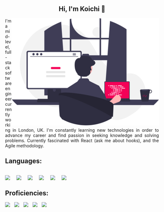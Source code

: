 

<h2 align="center">Hi, I'm Koichi 👋</h2>
<img src="https://github.com/0xKoichi/0xKoichi/blob/main/prod.svg" align="right" height="350"/>
<p align="justify">I'm a mid-level, full-stack software engineer currently working in London, UK. I'm constantly learning new technologies in order to advance my career and find passion in seeking knowledge and solving problems. Currently fascinated with React (ask me about hooks), and the Agile methodology.</p>


Languages:
----
<img src="https://img.shields.io/badge/Python-F50057?style=for-the-badge&logo=python&logoColor=white&width=400" /> <img src="https://img.shields.io/badge/Javascript-3F3D56?style=for-the-badge&logo=javascript&logoColor=white&width=400"/> <img src="https://img.shields.io/badge/C%20Sharp-F50057?style=for-the-badge&logo=c-sharp&logoColor=white&width=400" /> <img src="https://img.shields.io/badge/Typescript-3F3D56?style=for-the-badge&logo=typescript&logoColor=white&width=400"/> <img src="https://img.shields.io/badge/HTML5-F50057?style=for-the-badge&logo=html5&logoColor=white&logoWidth=23" /> <img src="https://img.shields.io/badge/.NET-3F3D56?style=for-the-badge&logo=.net&logoColor=white" />
<br></br>
Proficiencies:
--
<img src="https://img.shields.io/badge/React-F50057?style=for-the-badge&logo=react&logoColor=white&width=400" /> <img src="https://img.shields.io/badge/Node.js-3F3D56?style=for-the-badge&logo=node.js&logoColor=white&width=400" /> <img src="https://img.shields.io/badge/Express-F50057?style=for-the-badge&logo=express&logoColor=white&width=400" /> <img src="https://img.shields.io/badge/PostgreSQL-3F3D56?style=for-the-badge&logo=postgresql&logoColor=white&width=400" /> <img src="https://img.shields.io/badge/MongoDB-F50057?style=for-the-badge&logo=mongodb&logoColor=white&width=400" />

